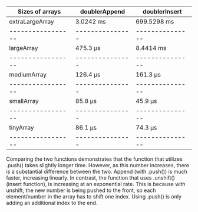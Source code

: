 | Sizes of arrays | doublerAppend | doublerInsert |
|-----------------|---------------|---------------|
| extraLargeArray |   3.0242 ms   |  699.5298 ms  |
|-----------------|---------------|---------------|
|   largeArray    |   475.3 μs    |   8.4414 ms   |
|-----------------|---------------|---------------|
|   mediumArray   |   126.4 μs    |   161.3 μs    |
|-----------------|---------------|---------------|
|   smallArray    |   85.8 μs     |    45.9 μs    |
|-----------------|---------------|---------------|
|   tinyArray     |   86.1 μs     |    74.3 μs    |
|-----------------|---------------|---------------|

Comparing the two functions demonstrates that the function that utilizes .push() takes slightly longer time. However, as this number increases, there is a substantial difference between the two. Append (with .push()) is much faster, increasing linearly. In contrast, the function that uses .unshift() (insert function), is increasing at an exponential rate. This is because with unshift, the new number is being pushed to the front, so each element/number in the array has to shift one index. Using .push() is only adding an additional index to the end.